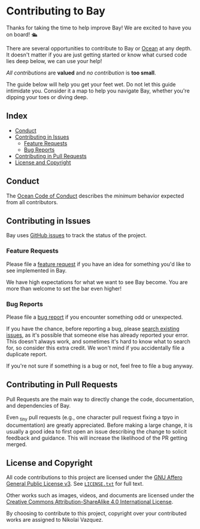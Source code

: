 # Contributing to Bay

Thanks for taking the time to help improve Bay! We are excited to have you on
board! 🛳

There are several opportunities to contribute to Bay or [Ocean] at any depth. It
doesn't matter if you are just getting started or know what cursed code lies
deep below, we can use your help!

_All contributions_ are **valued** and _no contribution_ is **too small**.

The guide below will help you get your feet wet. Do not let this guide
intimidate you. Consider it a map to help you navigate Bay, whether you're
dipping your toes or diving deep.

## Index

- [Conduct](#conduct)
- [Contributing in Issues](#contributing-in-issues)
  - [Feature Requests](#feature-requests)
  - [Bug Reports](#bug-reports)
- [Contributing in Pull Requests](#contributing-in-pull-requests)
- [License and Copyright](#license-and-copyright)

## Conduct

The [Ocean Code of Conduct] describes the _minimum_ behavior expected from all
contributors.

## Contributing in Issues

Bay uses [GitHub issues] to track the status of the project.

### Feature Requests

Please file a [feature request] if you have an idea for something you'd like to
see implemented in Bay.

We have high expectations for what we want to see Bay become. You are more
than welcome to set the bar even higher!

### Bug Reports

Please file a [bug report] if you encounter something odd or unexpected.

If you have the chance, before reporting a bug, please [search existing issues],
as it's possible that someone else has already reported your error. This doesn't
always work, and sometimes it's hard to know what to search for, so consider
this extra credit. We won't mind if you accidentally file a duplicate report.

If you're not sure if something is a bug or not, feel free to file a bug anyway.

## Contributing in Pull Requests

Pull Requests are the main way to directly change the code, documentation, and
dependencies of Bay.

Even <sub>tiny</sub> pull requests (e.g., one character pull request fixing a
tpyo in documentation) are greatly appreciated. Before making a large change, it
is usually a good idea to first open an issue describing the change to solicit
feedback and guidance. This will increase the likelihood of the PR getting
merged.

## License and Copyright

All code contributions to this project are licensed under the
[GNU Affero General Public License v3](agpl-3.0).
See [`LICENSE.txt`] for full text.

Other works such as images, videos, and documents are licensed under the
[Creative Commons Attribution-ShareAlike 4.0 International License][by-sa-4.0].

By choosing to contribute to this project, copyright over your contributed works
are assigned to Nikolai Vazquez.

[Ocean]:                 https://github.com/oceanpkg/ocean
[Ocean Code of Conduct]: https://github.com/oceanpkg/ocean/blob/master/CODE_OF_CONDUCT.md

[GitHub issues]:          https://github.com/bay/ocean/issues
[filing an issue]:        https://github.com/bay/ocean/issues/new
[search existing issues]: https://github.com/bay/ocean/search?q=&type=Issues&utf8=✓
[`LICENSE.txt`]:          https://github.com/bay/ocean/blob/master/LICENSE.txt

[agpl-3.0]:  https://www.gnu.org/licenses/agpl-3.0.en.html
[by-sa-4.0]: http://creativecommons.org/licenses/by-sa/4.0/

<!-- These URLs should *always* be copied from GitHub. -->
[bug report]: https://github.com/oceanpkg/bay/issues/new?assignees=nvzqz&labels=kind%2Fbug&template=bug_report.md&title=%5BDescribe+the+problem+you+encountered%5D
[feature request]: https://github.com/oceanpkg/bay/issues/new?labels=kind%2Ffeature&template=reature_request.md&title=%5BDescribe+the+feature+you%27re+proposing%5D

